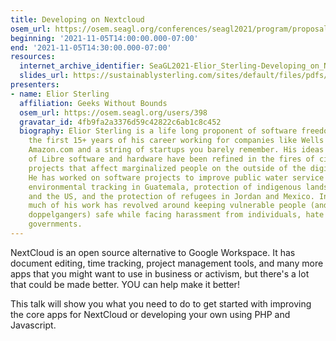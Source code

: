 ```yaml
---
title: Developing on Nextcloud
osem_url: https://osem.seagl.org/conferences/seagl2021/program/proposals/861
beginning: '2021-11-05T14:00:00.000-07:00'
end: '2021-11-05T14:30:00.000-07:00'
resources:
  internet_archive_identifier: SeaGL2021-Elior_Sterling-Developing_on_Nextcloud
  slides_url: https://sustainablysterling.com/sites/default/files/pdfs/DevelopingAppsForNextcloud.pdf
presenters:
- name: Elior Sterling
  affiliation: Geeks Without Bounds
  osem_url: https://osem.seagl.org/users/398
  gravatar_id: 4fb9fa2a3376d59c42822c6ab1c8c452
  biography: Elior Sterling is a life long proponent of software freedom. He spent
    the first 15+ years of his career working for companies like Wells Fargo Bank,
    Amazon.com and a string of startups you barely remember. His ideas about the importance
    of Libre software and hardware have been refined in the fires of civic and humanitarian
    projects that affect marginalized people on the outside of the digital divide.
    He has worked on software projects to improve public water service in Tanzania,
    environmental tracking in Guatemala, protection of indigenous lands in Ecuador
    and the US, and the protection of refugees in Jordan and Mexico. In recent years,
    much of his work has revolved around keeping vulnerable people (and their digital
    doppelgangers) safe while facing harassment from individuals, hate groups, and
    governments.
---
```


NextCloud is an open source alternative to Google Workspace. It has document editing, time tracking, project management tools, and many more apps that you might want to use in business or activism, but there's a lot that could be made better. YOU can help make it better!

This talk will show you what you need to do to get started with improving the core apps for NextCloud or developing your own using PHP and Javascript.
